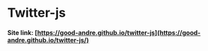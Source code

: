 # Twitter-js

#### Site link: [https://good-andre.github.io/twitter-js](https://good-andre.github.io/twitter-js/)